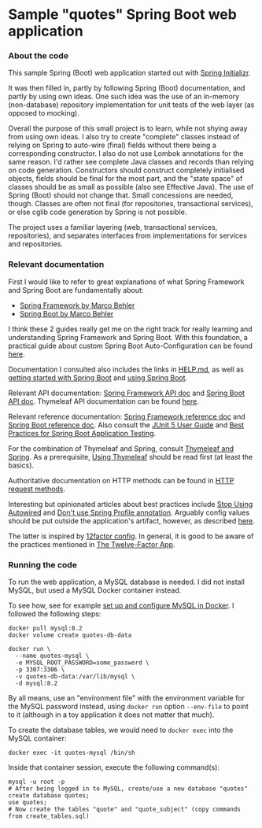# Sample "quotes" Spring Boot web application

### About the code

This sample Spring (Boot) web application started out with
[Spring Initializr](https://start.spring.io/).

It was then filled in, partly by following Spring (Boot) documentation,
and partly by using own ideas. One such idea was the use of an
in-memory (non-database) repository implementation for unit tests of
the web layer (as opposed to mocking).

Overall the purpose of this small project is to learn,
while not shying away from using own ideas. I also try to
create "complete" classes instead of relying on Spring to
auto-wire (final) fields without there being a corresponding constructor.
I also do not use Lombok annotations for the same reason.
I'd rather see complete Java classes and records than relying on
code generation. Constructors should construct completely
initialised objects, fields should be final for the most part,
and the "state space" of classes should be as small as possible
(also see Effective Java). The use of Spring (Boot) should
not change that. Small concessions are needed, though.
Classes are often not final (for repositories, transactional services),
or else cglib code generation by Spring is not possible.

The project uses a familiar layering (web, transactional services, repositories),
and separates interfaces from implementations for services and
repositories.

### Relevant documentation

First I would like to refer to great explanations of
what Spring Framework and Spring Boot are fundamentally about:
* [Spring Framework by Marco Behler](https://www.marcobehler.com/guides/spring-framework)
* [Spring Boot by Marco Behler](https://www.marcobehler.com/guides/spring-boot-autoconfiguration)

I think these 2 guides really get me on the right track
for really learning and understanding Spring Framework
and Spring Boot. With this foundation, a practical guide
about custom Spring Boot Auto-Configuration can be found
[here](https://www.baeldung.com/spring-boot-custom-auto-configuration).

Documentation I consulted also includes the links in
[HELP.md](https://github.com/dvreeze/quotes/blob/master/HELP.md),
as well as [getting started with Spring Boot](https://docs.spring.io/spring-boot/docs/current/reference/html/getting-started.html#getting-started)
and [using Spring Boot](https://docs.spring.io/spring-boot/docs/current/reference/html/using.html).

Relevant API documentation:
[Spring Framework API doc](https://docs.spring.io/spring-framework/docs/current/javadoc-api/) and
[Spring Boot API doc](https://docs.spring.io/spring-boot/docs/current/api/).
Thymeleaf API documentation can be found
[here](https://www.thymeleaf.org/apidocs/thymeleaf/3.1.2.RELEASE/).

Relevant reference documentation:
[Spring Framework reference doc](https://docs.spring.io/spring-framework/reference/) and
[Spring Boot reference doc](https://docs.spring.io/spring-boot/docs/current/reference/html/).
Also consult the [JUnit 5 User Guide](https://junit.org/junit5/docs/current/user-guide/)
and [Best Practices for Spring Boot Application Testing](https://spring.academy/guides/spring-spring-boot-testing).

For the combination of Thymeleaf and Spring, consult
[Thymeleaf and Spring](https://www.thymeleaf.org/doc/tutorials/3.1/thymeleafspring.html).
As a prerequisite, [Using Thymeleaf](https://www.thymeleaf.org/doc/tutorials/3.1/usingthymeleaf.html)
should be read first (at least the basics).

Authoritative documentation on HTTP methods can be found
in [HTTP request methods](https://developer.mozilla.org/en-US/docs/Web/HTTP/Methods).

Interesting but opinionated articles about best practices include
[Stop Using Autowired](https://www.linkedin.com/pulse/you-should-stop-using-spring-autowired-felix-coutinho)
and [Don't use Spring Profile annotation](https://reflectoring.io/dont-use-spring-profile-annotation/).
Arguably config values should be put outside the application's
artifact, however, as described
[here](https://dzone.com/articles/please-stop-using-springs-profiles-per-environment).

The latter is inspired by [12factor config](https://12factor.net/config).
In general, it is good to be aware of the practices mentioned in
[The Twelve-Factor App](https://12factor.net/).

### Running the code

To run the web application, a MySQL database is needed.
I did not install MySQL, but used a MySQL Docker container instead.

To see how, see for example [set up and configure MySQL in Docker](https://www.datacamp.com/tutorial/set-up-and-configure-mysql-in-docker).
I followed the following steps:
```shell
docker pull mysql:8.2
docker volume create quotes-db-data

docker run \
  --name quotes-mysql \
  -e MYSQL_ROOT_PASSWORD=some_password \
  -p 3307:3306 \
  -v quotes-db-data:/var/lib/mysql \
  -d mysql:8.2
```
By all means, use an "environment file" with the environment
variable for the MySQL password instead, using `docker run` option
`--env-file` to point to it (although in a toy application it does
not matter that much).

To create the database tables, we would need to `docker exec` into the MySQL
container:
```shell
docker exec -it quotes-mysql /bin/sh
```

Inside that container session, execute the following command(s):
```shell
mysql -u root -p
# After being logged in to MySQL, create/use a new database "quotes"
create database quotes;
use quotes;
# Now create the tables "quote" and "quote_subject" (copy commands from create_tables.sql)
```
